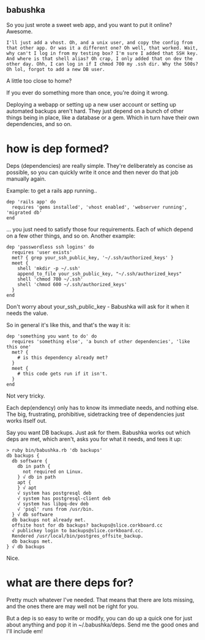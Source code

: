 babushka
---

So you just wrote a sweet web app, and you want to put it online? Awesome.

    I'll just add a vhost. Oh, and a unix user, and copy the config from that other app. Or was it a different one? Oh well, that worked. Wait, why can't I log in from my testing box? I'm sure I added that SSH key. And where is that shell alias? Oh crap, I only added that on dev the other day. Ohh, I can log in if I chmod 700 my .ssh dir. Why the 500s? Oh lol, forgot to add a new DB user.

A little too close to home?

If you ever do something more than once, you're doing it wrong.

Deploying a webapp or setting up a new user account or setting up automated backups aren't hard. They just depend on a bunch of other things being in place, like a database or a gem. Which in turn have their own dependencies, and so on.


how is dep formed?
===

Deps (dependencies) are really simple. They're deliberately as concise as possible, so you can quickly write it once and then never do that job manually again.

Example: to get a rails app running.. 

    dep 'rails app' do
      requires 'gems installed', 'vhost enabled', 'webserver running', 'migrated db'
    end

... you just need to satisfy those four requirements. Each of which depend on a few other things, and so on. Another example:

    dep 'passwordless ssh logins' do
      requires 'user exists'
      met? { grep your_ssh_public_key, '~/.ssh/authorized_keys' }
      meet {
        shell 'mkdir -p ~/.ssh'
        append_to_file your_ssh_public_key, "~/.ssh/authorized_keys"
        shell 'chmod 700 ~/.ssh'
        shell 'chmod 600 ~/.ssh/authorized_keys'
      }
    end

Don't worry about your_ssh_public_key - Babushka will ask for it when it needs the value.

So in general it's like this, and that's the way it is:

    dep 'something you want to do' do
      requires 'something else', 'a bunch of other dependencies', 'like this one'
      met? {
        # is this dependency already met?
      }
      meet {
        # this code gets run if it isn't.
      }
    end

Not very tricky.

Each dep(endency) only has to know its immediate needs, and nothing else. The big, frustrating, prohibitive, sidetracking tree of dependencies just works itself out.

Say you want DB backups. Just ask for them. Babushka works out which deps are met, which aren't, asks you for what it needs, and tees it up:

    > ruby bin/babushka.rb 'db backups'
    db backups {
      db software {
        db in path {
          not required on Linux.
        } √ db in path
        apt {
        } √ apt
        √ system has postgresql deb
        √ system has postgresql-client deb
        √ system has libpq-dev deb
        √ 'psql' runs from /usr/bin.
      } √ db software
      db backups not already met.
      offsite host for db backups? backups@slice.corkboard.cc
      √ publickey login to backups@slice.corkboard.cc.
      Rendered /usr/local/bin/postgres_offsite_backup.
      db backups met.
    } √ db backups

Nice.

what are there deps for?
===

Pretty much whatever I've needed. That means that there are lots missing, and the ones there are may well not be right for you.

But a dep is so easy to write or modify, you can do up a quick one for just about anything and pop it in ~/.babushka/deps. Send me the good ones and I'll include em!

